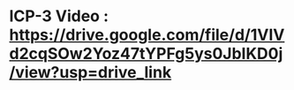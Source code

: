 # ICP-3 Video : https://drive.google.com/file/d/1VIVd2cqSOw2Yoz47tYPFg5ys0JbIKD0j/view?usp=drive_link
